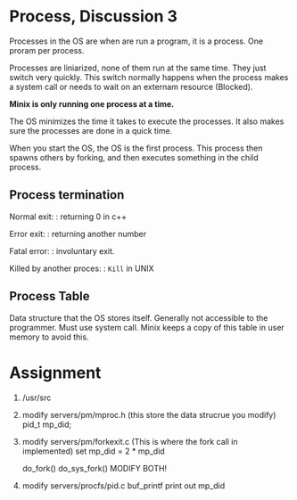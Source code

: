 # Process, Discussion 3

Processes in the OS are when are run a program, it is a process. One proram per
process.

Processes are liniarized, none of them run at the same time. They just switch
very quickly. This switch normally happens when the process makes a system call
or needs to wait on an externam resource (Blocked).

**Minix is only running one process at a time.**

The OS minimizes the time it takes to execute the processes. It also makes sure
the processes are done in a quick time.

When you start the OS, the OS is the first process. This process then spawns
others by forking, and then executes something in the child process.

## Process termination

Normal exit:
 : returning 0 in c++

Error exit:
 : returning another number

Fatal error:
 : involuntary exit.

Killed by another proces:
 : `Kill` in UNIX

## Process Table

Data structure that the OS stores itself. Generally not accessible to the
programmer. Must use system call. Minix keeps a copy of this table in user
memory to avoid this.

# Assignment

1. /usr/src
2. modify servers/pm/mproc.h (this store the data strucrue you modify)
    pid_t mp_did;
3. modify servers/pm/forkexit.c (This is where the fork call in implemented)
    set mp_did = 2 * mp_did

    do_fork()
    do_sys_fork()
    MODIFY BOTH!

4. modify servers/procfs/pid.c
    buf_printf
    print out mp_did
